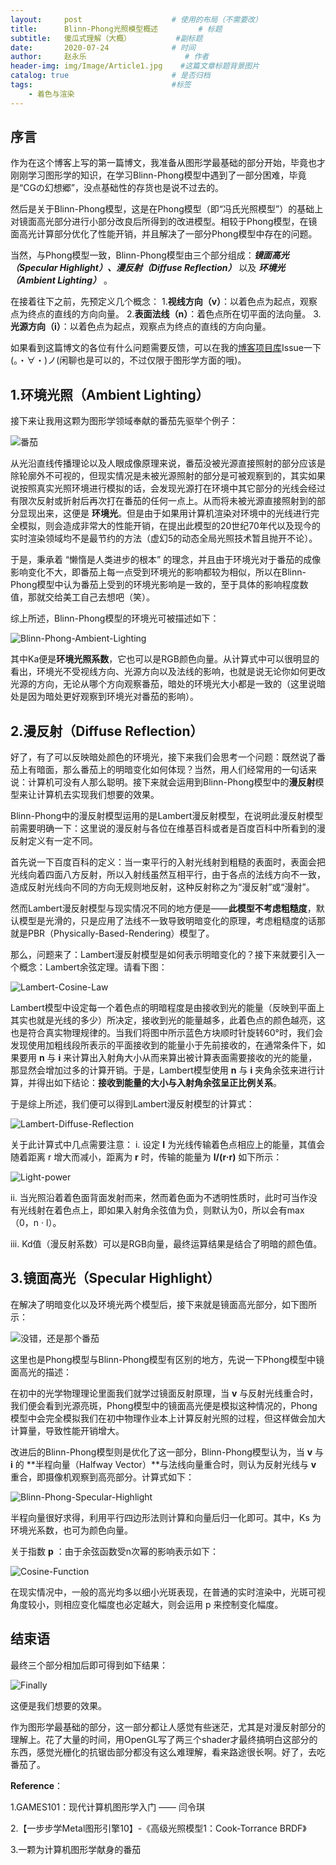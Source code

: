 ```yaml
---
layout:     post                    # 使用的布局（不需要改）
title:      Blinn-Phong光照模型概述         # 标题 
subtitle:   傻瓜式理解（大概）          #副标题
date:       2020-07-24              # 时间
author:     赵永乐                      # 作者
header-img: img/Image/Article1.jpg    #这篇文章标题背景图片
catalog: true                       # 是否归档
tags:                               #标签
    - 着色与渲染
---
```


## 序言

作为在这个博客上写的第一篇博文，我准备从图形学最基础的部分开始，毕竟也才刚刚学习图形学的知识，在学习Blinn-Phong模型中遇到了一部分困难，毕竟是“CGの幻想郷”，没点基础性的存货也是说不过去的。

然后是关于Blinn-Phong模型，这是在Phong模型（即“冯氏光照模型”）的基础上对镜面高光部分进行小部分改良后所得到的改进模型。相较于Phong模型，在镜面高光计算部分优化了性能开销，并且解决了一部分Phong模型中存在的问题。

当然，与Phong模型一致，Blinn-Phong模型由三个部分组成：***镜面高光（Specular Highlight）、漫反射（Diffuse Reflection）*** 以及 ***环境光（Ambient Lighting）*** 。

在接着往下之前，先预定义几个概念：
1.**视线方向（v）**：以着色点为起点，观察点为终点的直线的方向向量。
2.**表面法线（n）**：着色点所在切平面的法向量。
3.**光源方向（i）**：以着色点为起点，观察点为终点的直线的方向向量。

如果看到这篇博文的各位有什么问题需要反馈，可以在我的[博客项目库](https://github.com//HuajiKojima//HuajiKojima.github.io)Issue一下(。・∀・)ノ(闲聊也是可以的，不过仅限于图形学方面的哦)。

## 1.环境光照（Ambient Lighting）

接下来让我用这颗为图形学领域奉献的番茄先驱举个例子：

![番茄](https://github.com/HuajiKojima/HuajiKojima.github.io/tree/master/ArticleImage/Article1-1.jpg "一颗即将在图形学领域留下丰功伟绩的番茄")

从光沿直线传播理论以及人眼成像原理来说，番茄没被光源直接照射的部分应该是除轮廓外不可视的，但现实情况是未被光源照射的部分是可被观察到的，其实如果说按照真实光照环境进行模拟的话，会发现光源打在环境中其它部分的光线会经过有限次反射或折射后再次打在番茄的任何一点上。从而将未被光源直接照射到的部分显现出来，这便是 **环境光**。但是由于如果用计算机渲染对环境中的光线进行完全模拟，则会造成非常大的性能开销，在提出此模型的20世纪70年代以及现今的实时渲染领域均不是最节约的方法（虚幻5的动态全局光照技术暂且抛开不论）。

于是，秉承着 “懒惰是人类进步的根本” 的理念，并且由于环境光对于番茄的成像影响变化不大，即番茄上每一点受到环境光的影响都较为相似，所以在Blinn-Phong模型中认为番茄上受到的环境光影响是一致的，至于具体的影响程度数值，那就交给美工自己去想吧（笑）。

综上所述，Blinn-Phong模型的环境光可被描述如下：

![Blinn-Phong-Ambient-Lighting](https://github.com/HuajiKojima/HuajiKojima.github.io/tree/master/ArticleImage/Article1-2.png)

其中Ka便是**环境光照系数**，它也可以是RGB颜色向量。从计算式中可以很明显的看出，环境光不受视线方向、光源方向以及法线的影响，也就是说无论你如何更改光源的方向，无论从哪个方向观察番茄，暗处的环境光大小都是一致的（这里说暗处是因为暗处更好观察到环境光对番茄的影响）。

## 2.漫反射（Diffuse Reflection）

好了，有了可以反映暗处颜色的环境光，接下来我们会思考一个问题：既然说了番茄上有暗面，那么番茄上的明暗变化如何体现？当然，用人们经常用的一句话来说：计算机可没有人那么聪明。接下来就会运用到Blinn-Phong模型中的**漫反射**模型来让计算机去实现我们想要的效果。

Blinn-Phong中的漫反射模型运用的是Lambert漫反射模型，在说明此漫反射模型前需要明确一下：这里说的漫反射与各位在维基百科或者是百度百科中所看到的漫反射定义有一定不同。

首先说一下百度百科的定义：当一束平行的入射光线射到粗糙的表面时，表面会把光线向着四面八方反射，所以入射线虽然互相平行，由于各点的法线方向不一致，造成反射光线向不同的方向无规则地反射，这种反射称之为“漫反射”或“漫射”。

然而Lambert漫反射模型与现实情况不同的地方便是——**此模型不考虑粗糙度**，默认模型是光滑的，只是应用了法线不一致导致明暗变化的原理，考虑粗糙度的话那就是PBR（Physically-Based-Rendering）模型了。

那么，问题来了：Lambert漫反射模型是如何表示明暗变化的？接下来就要引入一个概念：Lambert余弦定理。请看下图：

![Lambert-Cosine-Law](https://github.com/HuajiKojima/HuajiKojima.github.io/tree/master/ArticleImage/Article1-3.png)

Lambert模型中设定每一个着色点的明暗程度是由接收到光的能量（反映到平面上其实也就是光线的多少）所决定，接收到光的能量越多，此着色点的颜色越亮，这也是符合真实物理规律的。当我们将图中所示蓝色方块顺时针旋转60°时，我们会发现使用加粗线段所表示的平面接收到的能量小于先前接收的，在通常条件下，如果要用 **n** 与 **i** 来计算出入射角大小从而来算出被计算表面需要接收的光的能量，那显然会增加过多的计算开销。于是，Lambert模型使用 **n** 与 **i** 夹角余弦来进行计算，并得出如下结论：**接收到能量的大小与入射角余弦呈正比例关系**。

于是综上所述，我们便可以得到Lambert漫反射模型的计算式：

![Lambert-Diffuse-Reflection](https://github.com/HuajiKojima/HuajiKojima.github.io/tree/master/ArticleImage/Article1-4.png)

关于此计算式中几点需要注意：
i. 设定 **I** 为光线传输着色点相应上的能量，其值会随着距离 r 增大而减小，距离为 **r** 时，传输的能量为 **I/(r·r)** 如下所示：

![Light-power](https://github.com/HuajiKojima/HuajiKojima.github.io/tree/master/ArticleImage/Article1-5.png)

ii. 当光照沿着着色面背面发射而来，然而着色面为不透明性质时，此时可当作没有光线射在着色点上，即如果入射角余弦值为负，则默认为0，所以会有max（0，n · l）。

iii. Kd值（漫反射系数）可以是RGB向量，最终运算结果是结合了明暗的颜色值。

## 3.镜面高光（Specular Highlight）

在解决了明暗变化以及环境光两个模型后，接下来就是镜面高光部分，如下图所示：

![没错，还是那个番茄](https://github.com/HuajiKojima/HuajiKojima.github.io/tree/master/ArticleImage/Article1-6.jpg "一颗即将在图形学领域留下丰功伟绩的番茄")

这里也是Phong模型与Blinn-Phong模型有区别的地方，先说一下Phong模型中镜面高光的描述：

在初中的光学物理理论里面我们就学过镜面反射原理，当 **v** 与反射光线重合时，我们便会看到光源亮斑，Phong模型中的镜面高光便是模拟这种情况的，Phong模型中会完全模拟我们在初中物理作业本上计算反射光照的过程，但这样做会加大计算量，导致性能开销增大。

改进后的Blinn-Phong模型则是优化了这一部分，Blinn-Phong模型认为，当 **v** 与 **i** 的 **半程向量（Halfway Vector）**与法线向量重合时，则认为反射光线与 **v** 重合，即摄像机观察到高亮部分。计算式如下：

![Blinn-Phong-Specular-Highlight](https://github.com/HuajiKojima/HuajiKojima.github.io/tree/master/ArticleImage/Article1-7.png)

半程向量很好求得，利用平行四边形法则计算和向量后归一化即可。其中，Ks 为环境光系数，也可为颜色向量。

关于指数 **p** ：由于余弦函数受n次幂的影响表示如下：

![Cosine-Function](https://github.com/HuajiKojima/HuajiKojima.github.io/tree/master/ArticleImage/Article1-8.png)

在现实情况中，一般的高光均多以细小光斑表现，在普通的实时渲染中，光斑可视角度较小，则相应变化幅度也必定越大，则会运用 p 来控制变化幅度。

## 结束语

最终三个部分相加后即可得到如下结果：

![Finally](https://github.com/HuajiKojima/HuajiKojima.github.io/tree/master/ArticleImage/Article1-9.png)

这便是我们想要的效果。

作为图形学最基础的部分，这一部分都让人感觉有些迷茫，尤其是对漫反射部分的理解上。花了大量的时间，用OpenGL写了两三个shader才最终搞明白这部分的东西，感觉光栅化的抗锯齿部分都没有这么难理解，看来路途很长啊。好了，去吃番茄了。

**Reference**：

1.GAMES101：现代计算机图形学入门 —— 闫令琪

2.【一步步学Metal图形引擎10】-《高级光照模型1：Cook-Torrance BRDF》

3.一颗为计算机图形学献身的番茄
